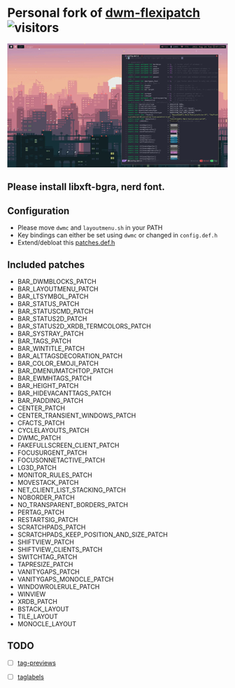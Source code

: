 # Personal fork of [dwm-flexipatch](https://github.com/bakkeby/dwm-flexipatch) ![visitors](https://visitor-badge.glitch.me/badge?page_id=Ultrahalf.dwm-flexi)
![](https://raw.githubusercontent.com/Ultrahalf/dwm-flexi/master/pictures/scrot.png)

## Please install libxft-bgra, nerd font.

## Configuration 

- Please move `dwmc` and `layoutmenu.sh` in your PATH
- Key bindings can either be set using `dwmc` or changed in `config.def.h`
- Extend/debloat this [patches.def.h](https://github.com/Ultrahalf/dwm-flexi/blob/master/patch/patches.def.h)

## Included patches

- BAR_DWMBLOCKS_PATCH 
- BAR_LAYOUTMENU_PATCH 
- BAR_LTSYMBOL_PATCH 
- BAR_STATUS_PATCH 
- BAR_STATUSCMD_PATCH 
- BAR_STATUS2D_PATCH 
- BAR_STATUS2D_XRDB_TERMCOLORS_PATCH 
- BAR_SYSTRAY_PATCH 
- BAR_TAGS_PATCH 
- BAR_WINTITLE_PATCH 
- BAR_ALTTAGSDECORATION_PATCH 
- BAR_COLOR_EMOJI_PATCH 
- BAR_DMENUMATCHTOP_PATCH 
- BAR_EWMHTAGS_PATCH 
- BAR_HEIGHT_PATCH 
- BAR_HIDEVACANTTAGS_PATCH 
- BAR_PADDING_PATCH 
- CENTER_PATCH 
- CENTER_TRANSIENT_WINDOWS_PATCH 
- CFACTS_PATCH 
- CYCLELAYOUTS_PATCH 
- DWMC_PATCH 
- FAKEFULLSCREEN_CLIENT_PATCH 
- FOCUSURGENT_PATCH 
- FOCUSONNETACTIVE_PATCH 
- LG3D_PATCH 
- MONITOR_RULES_PATCH 
- MOVESTACK_PATCH 
- NET_CLIENT_LIST_STACKING_PATCH 
- NOBORDER_PATCH 
- NO_TRANSPARENT_BORDERS_PATCH 
- PERTAG_PATCH 
- RESTARTSIG_PATCH 
- SCRATCHPADS_PATCH 
- SCRATCHPADS_KEEP_POSITION_AND_SIZE_PATCH 
- SHIFTVIEW_PATCH 
- SHIFTVIEW_CLIENTS_PATCH 
- SWITCHTAG_PATCH 
- TAPRESIZE_PATCH 
- VANITYGAPS_PATCH 
- VANITYGAPS_MONOCLE_PATCH 
- WINDOWROLERULE_PATCH 
- WINVIEW
- XRDB_PATCH 
- BSTACK_LAYOUT 
- TILE_LAYOUT 
- MONOCLE_LAYOUT 

## TODO
- [ ] [tag-previews](https://dwm.suckless.org/patches/tag-previews/)
- [ ] [taglabels](https://dwm.suckless.org/patches/taglabels/)

